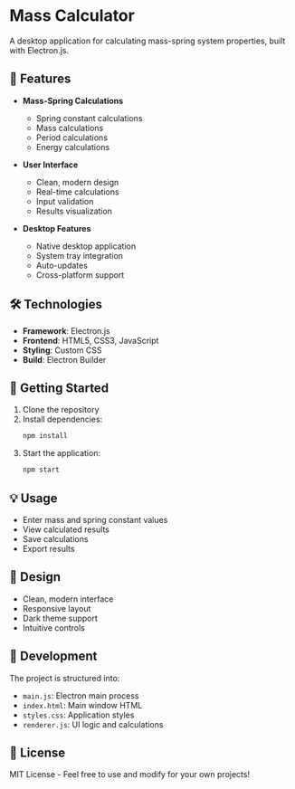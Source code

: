 # Mass Calculator

A desktop application for calculating mass-spring system properties, built with Electron.js.

## 🌟 Features

- **Mass-Spring Calculations**

  - Spring constant calculations
  - Mass calculations
  - Period calculations
  - Energy calculations

- **User Interface**

  - Clean, modern design
  - Real-time calculations
  - Input validation
  - Results visualization

- **Desktop Features**
  - Native desktop application
  - System tray integration
  - Auto-updates
  - Cross-platform support

## 🛠️ Technologies

- **Framework**: Electron.js
- **Frontend**: HTML5, CSS3, JavaScript
- **Styling**: Custom CSS
- **Build**: Electron Builder

## 🚀 Getting Started

1. Clone the repository
2. Install dependencies:
   ```bash
   npm install
   ```
3. Start the application:
   ```bash
   npm start
   ```

## 💡 Usage

- Enter mass and spring constant values
- View calculated results
- Save calculations
- Export results

## 🎨 Design

- Clean, modern interface
- Responsive layout
- Dark theme support
- Intuitive controls

## 🔧 Development

The project is structured into:

- `main.js`: Electron main process
- `index.html`: Main window HTML
- `styles.css`: Application styles
- `renderer.js`: UI logic and calculations

## 📝 License

MIT License - Feel free to use and modify for your own projects!
